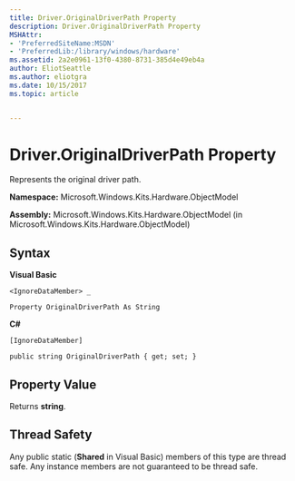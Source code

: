 ```yaml
---
title: Driver.OriginalDriverPath Property
description: Driver.OriginalDriverPath Property
MSHAttr:
- 'PreferredSiteName:MSDN'
- 'PreferredLib:/library/windows/hardware'
ms.assetid: 2a2e0961-13f0-4380-8731-385d4e49eb4a
author: EliotSeattle
ms.author: eliotgra
ms.date: 10/15/2017
ms.topic: article


---
```


# Driver.OriginalDriverPath Property


Represents the original driver path.

**Namespace:** Microsoft.Windows.Kits.Hardware.ObjectModel

**Assembly:** Microsoft.Windows.Kits.Hardware.ObjectModel (in Microsoft.Windows.Kits.Hardware.ObjectModel)

## <span id="Syntax"></span><span id="syntax"></span><span id="SYNTAX"></span>Syntax


**Visual Basic**

`<IgnoreDataMember> _`

`Property OriginalDriverPath As String`

**C#**

`[IgnoreDataMember]`

`public string OriginalDriverPath { get; set; }`

## <span id="Property_Value"></span><span id="property_value"></span><span id="PROPERTY_VALUE"></span>Property Value


Returns **string**.

## <span id="Thread_Safety"></span><span id="thread_safety"></span><span id="THREAD_SAFETY"></span>Thread Safety


Any public static (**Shared** in Visual Basic) members of this type are thread safe. Any instance members are not guaranteed to be thread safe.

 

 







